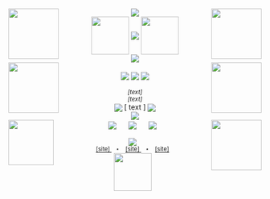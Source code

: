 <p align="center">
    <br/>
  <img align="left" width="100" src="https://carcuvorous.carrd.co/assets/images/gallery01/b34f3e28.gif?v=b471a82b">
  <img align="center" src="https://biscuit.crd.co/assets/images/gallery86/fe4df821.gif?v=cc1c6dfa">
  <img align="right" width="100" src="https://carcuvorous.carrd.co/assets/images/gallery01/ae8226a0.gif?v=b471a82b">
    <br/>
  <img align="center" width="75" src=" [border L URL] ">
  <img align="center" src="https://spotify-github-profile.kittinanx.com/api/view?uid= [spotify username] &cover_image=true&theme=novatorem&show_offline=true&background_color= [hex code here] &interchange=true&bar_color= [hex code here] &bar_color_cover=false">
  <img align="center" width="75" src=" [border R URL] ">
    <br/> 
  <img align="center" src="http://media.tumblr.com/4fd894db8ac379f6d6a136059d866c88/tumblr_inline_mh404424En1r913zj.gif">
    <br/>
  <img height="100" align="left" src=" [gif/png URL] ">
  <img height="100" align="right" src=" [gif/png URL] ">
    <br/>
  <img align="center" src="https://biscuit.crd.co/assets/images/gallery42/df32979f.gif?v=cc1c6dfa">
  <img align="center" src="https://komarev.com/ghpvc/?username=gaaraboof&color=900000&style=plastic&label=✯+kill+count+⭒+&abbreviated=true">
  <img align="center" src="https://f3verdream.carrd.co/assets/images/gallery01/0abee8c2.gif?v=ef994354">
    <br/>    <br/>
  <I><sub> [text] </sub></I>
    <br/>
  <I><sup> [text] </sup></I>
    <br/>
  <img align="center" src="https://carcuvorous.carrd.co/assets/images/gallery20/b7df3e7d.gif?v=b471a82b">
  <align="center"><hspace="20"> [ text ] </hspace></align>
  <img align="center" src="https://carcuvorous.carrd.co/assets/images/gallery20/92a12537.gif?v=b471a82b">
    <br/>
  <img align="center" src="https://biscuit.crd.co/assets/images/gallery86/3f76d9d1.gif?v=cc1c6dfa">
    <br/>
  <img align="left" width="90" length="100" src="https://carcuvorous.carrd.co/assets/images/gallery01/81e30a83.gif?v=b471a82b">
  <img align="center" src="https://carcuvorous.carrd.co/assets/images/gallery22/02c21a7d.jpg?v=b471a82b" hspace="10" >
  <img align="center" src="https://carcuvorous.carrd.co/assets/images/gallery09/6825816d.jpg?v=b471a82b" hspace="10" >
  <img align="center" src="https://carcuvorous.carrd.co/assets/images/gallery13/9f8560c5.png?v=b471a82b" hspace="10" >
  <img align="right" width="100" src="https://carcuvorous.carrd.co/assets/images/gallery01/003044cb.gif?v=b471a82b">
    <br/>
    <br/>
  <img align="center" src="https://biscuit.crd.co/assets/images/gallery78/356bb442.gif?v=cc1c6dfa">
    <br/>
  <sup> <a href=" [link] "> [site] </a> ⠀⋆⠀ <a href=" [link] "> [site] </a> ⠀⋆⠀ <a href=" [link] "> [site] </a> </sup>
    <br/>
  <img align="center" width="75" src="https://biscuit.crd.co/assets/images/gallery73/dc024c36.gif?v=cc1c6dfa">
</p>
